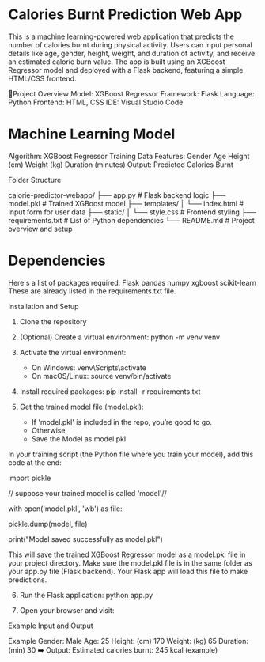 # Calories Burnt Prediction Web App
This is a machine learning-powered web application that predicts the number of calories burnt during physical activity. Users can input personal details like age, gender, height, weight, and duration of activity, and receive an estimated calorie burn value.
The app is built using an XGBoost Regressor model and deployed with a Flask backend, featuring a simple HTML/CSS frontend.

📌Project Overview
Model: XGBoost Regressor
Framework: Flask
Language: Python
Frontend: HTML, CSS
IDE: Visual Studio Code

# Machine Learning Model
Algorithm: XGBoost Regressor
Training Data Features:
Gender
Age
Height (cm)
Weight (kg)
Duration (minutes)
Output: Predicted Calories Burnt

Folder Structure

calorie-predictor-webapp/
├── app.py                 # Flask backend logic
├── model.pkl              # Trained XGBoost model
├── templates/
│   └── index.html         # Input form for user data
├── static/
│   └── style.css          # Frontend styling
├── requirements.txt       # List of Python dependencies
└── README.md              # Project overview and setup

# Dependencies
Here's a list of packages required:
Flask
pandas
numpy
xgboost
scikit-learn
These are already listed in the requirements.txt file. 

Installation and Setup
1. Clone the repository

2. (Optional) Create a virtual environment:
   python -m venv venv

3. Activate the virtual environment:
   - On Windows:
       venv\Scripts\activate
   - On macOS/Linux:
       source venv/bin/activate

4. Install required packages:
   pip install -r requirements.txt

5. Get the trained model file (model.pkl):
   - If 'model.pkl' is included in the repo, you’re good to go.
   - Otherwise,
   - Save the Model as model.pkl
     
In your training script (the Python file where you train your model), add this code at the end:

import pickle
  
 // suppose your trained model is called 'model'//

with open('model.pkl', 'wb') as file:
  
   pickle.dump(model, file)

print("Model saved successfully as model.pkl")


This will save the trained XGBoost Regressor model as a model.pkl file in your project directory.
Make sure the model.pkl file is in the same folder as your app.py file (Flask backend). Your Flask app will load this file to make predictions.


6. Run the Flask application:
   python app.py

7. Open your browser and visit:

Example Input and Output

Example
Gender:	Male
Age:	25
Height: (cm)	170
Weight: (kg)	65
Duration: (min)	30
➡️ Output: Estimated calories burnt: 245 kcal (example)
   





